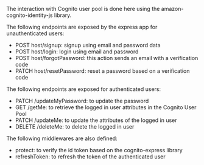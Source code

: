 The interaction with Cognito user pool is done here using the amazon-cognito-identity-js library. 

The following endpoints are exposed by the express app for unauthenticated users: 

- POST host/signup: signup using email and password data
- POST host/login: login using email and password
- POST host/forgotPassword: this action sends an email with a verification code
- PATCH host/resetPassword: reset a password based on a verification code

The following endpoints are exposed for authenticated users:

- PATCH /updateMyPassword: to update the password
- GET /getMe: to retrieve the logged in user attributes in the Cognito User Pool
- PATCH /updateMe: to update the attributes of the logged in user
- DELETE /deleteMe: to delete the logged in user

The following middlewares are also defined: 
- protect: to verify the id token based on the cognito-express library
- refreshToken: to refresh the token of the authenticated user

